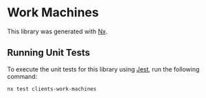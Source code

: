 # Work Machines

This library was generated with [Nx](https://nx.dev).

## Running Unit Tests

To execute the unit tests for this library using [Jest](https://jestjs.io), run the following command:

```sh
nx test clients-work-machines
```
